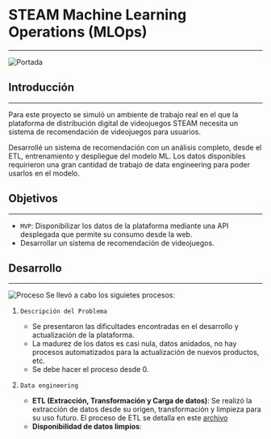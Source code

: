 # STEAM Machine Learning Operations (MLOps)
---
![Portada](../STEAM-MLOps/assets/STEAM_MLOps.png)

## Introducción
---
Para este proyecto se simuló un ambiente de trabajo real en el que la plataforma de distribución digital de videojuegos STEAM necesita un sistema de recomendación de videojuegos para usuarios.

Desarrollé un sistema de recomendación con un análisis completo, desde el ETL, entrenamiento y despliegue del modelo ML. Los datos disponibles requirieron una gran cantidad de trabajo de data engineering para poder usarlos en el modelo.

## Objetivos
---
- `MVP`: Disponibilizar los datos de la plataforma mediante una API desplegada que permite su consumo desde la web.
- Desarrollar un sistema de recomendación de videojuegos.

## Desarrollo
---
![Proceso](..\STEAM-MLOps\assets\process.gif)
Se llevó a cabo los siguietes procesos:
1. `Descripción del Problema`
    - Se presentaron las dificultades encontradas en el desarrollo y actualización de la plataforma.
    - La madurez de los datos es casi nula, datos anidados, no hay procesos automatizados para la actualización de nuevos productos, etc.
    - Se debe hacer el proceso desde 0.

2. `Data engineering`
    - **ETL (Extracción, Transformación y Carga de datos)**: Se realizó la extracción de datos desde su origen, transformación y limpieza para su uso futuro. El proceso de ETL se detalla en este [archivo](..\STEAM-MLOps\test\ETL.ipynb)
    - **Disponibilidad de datos limpios**: 